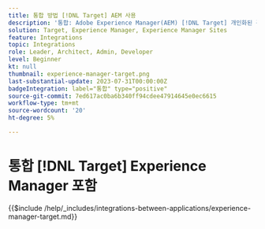 ```yaml
---
title: 통합 방법 [!DNL Target] AEM 사용
description: '통합: Adobe Experience Manager(AEM) [!DNL Target] 개인화된 경험을 제공할 수 있습니다.'
solution: Target, Experience Manager, Experience Manager Sites
feature: Integrations
topic: Integrations
role: Leader, Architect, Admin, Developer
level: Beginner
kt: null
thumbnail: experience-manager-target.png
last-substantial-update: 2023-07-31T00:00:00Z
badgeIntegration: label="통합" type="positive"
source-git-commit: 7ed617ac0ba6b340ff94cdee47914645e0ec6615
workflow-type: tm+mt
source-wordcount: '20'
ht-degree: 5%

---
```



# 통합 [!DNL Target] Experience Manager 포함

{{$include /help/_includes/integrations-between-applications/experience-manager-target.md}}
